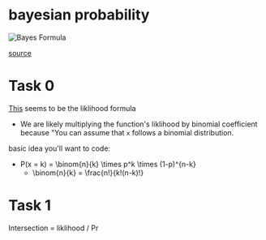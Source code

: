 # bayesian probability

![Bayes Formula](https://miro.medium.com/v2/resize:fit:1400/format:webp/1*oKi6F9CNeCyhLajj_RRSoA.jpeg)

  [source](https://towardsdatascience.com/what-is-bayes-rule-bb6598d8a2fd)

# Task 0

[This](https://stats.stackexchange.com/questions/181035/how-to-derive-the-likelihood-function-for-binomial-distribution-for-parameter-es) seems to be the liklihood formula

* We are likely multiplying the function's liklihood by binomial coefficient because "You can assume that `x` follows a binomial distribution.

basic idea you'll want to code:

* P(x = k) = \binom{n}{k} \times p^k \times (1-p)^{n-k}
  * \binom{n}{k} = \frac{n!}{k!(n-k)!}

# Task 1

Intersection = liklihood / Pr